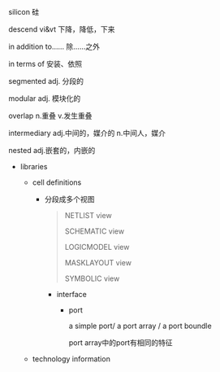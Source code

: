 silicon 硅

descend vi&vt 下降，降低，下来

in addition to…… 除……之外

in terms of 安装、依照

segmented adj. 分段的

modular adj. 模块化的

overlap n.重叠 v.发生重叠

intermediary adj.中间的，媒介的 n.中间人，媒介

nested adj.嵌套的，内嵌的



* libraries

  * cell definitions

    * 分段成多个视图

      >NETLIST view
      >
      >SCHEMATIC view
      >
      >LOGICMODEL view
      >
      >MASKLAYOUT view
      >
      >SYMBOLIC view
      * interface

        * port

          a simple port/ a port array / a port boundle

          port array中的port有相同的特征

    

  * technology information